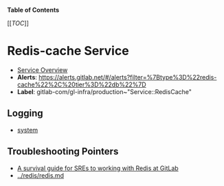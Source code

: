 <!-- MARKER: do not edit this section directly. Edit services/service-catalog.yml then run scripts/generate-docs -->

**Table of Contents**

[[_TOC_]]

# Redis-cache Service

* [Service Overview](https://dashboards.gitlab.net/d/redis-cache-main/redis-cache-overview)
* **Alerts**: <https://alerts.gitlab.net/#/alerts?filter=%7Btype%3D%22redis-cache%22%2C%20tier%3D%22db%22%7D>
* **Label**: gitlab-com/gl-infra/production~"Service::RedisCache"

## Logging

* [system]()

## Troubleshooting Pointers

* [A survival guide for SREs to working with Redis at GitLab](../redis/redis-survival-guide-for-sres.md)
* [../redis/redis.md](../redis/redis.md)
<!-- END_MARKER -->

<!-- ## Summary -->

<!-- ## Architecture -->

<!-- ## Performance -->

<!-- ## Scalability -->

<!-- ## Availability -->

<!-- ## Durability -->

<!-- ## Security/Compliance -->

<!-- ## Monitoring/Alerting -->

<!-- ## Links to further Documentation -->
